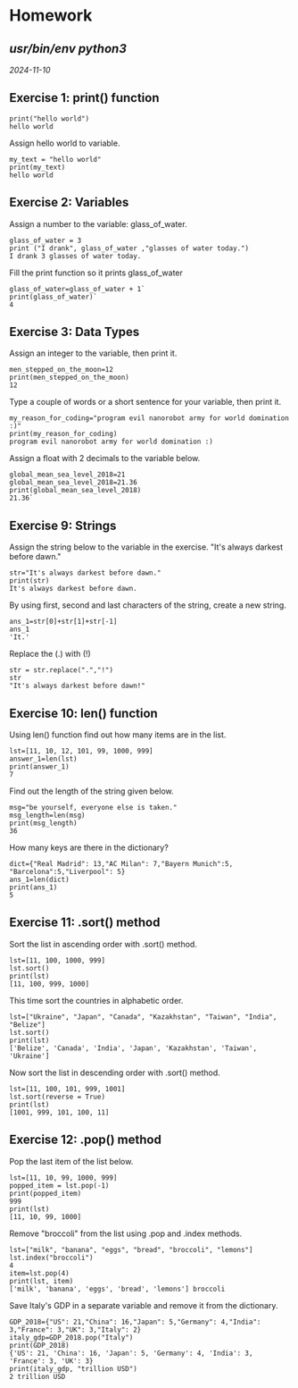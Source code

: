 # Homework
*usr/bin/env python3*
---------------
*2024-11-10*
## Exercise 1: print() function
```
print("hello world")
hello world
```
Assign hello world to variable.
```
my_text = "hello world"
print(my_text)
hello world
```

## Exercise 2: Variables
Assign a number to the variable: glass_of_water.
```
glass_of_water = 3
print ("I drank", glass_of_water ,"glasses of water today.")
I drank 3 glasses of water today.
```
Fill the print function so it prints glass_of_water
```
glass_of_water=glass_of_water + 1`
print(glass_of_water)`
4
```

## Exercise 3: Data Types
Assign an integer to the variable, then print it.
```
men_stepped_on_the_moon=12
print(men_stepped_on_the_moon)
12
```
Type a couple of words or a short sentence for your variable, then print it.
```
my_reason_for_coding="program evil nanorobot army for world domination :)"
print(my_reason_for_coding)
program evil nanorobot army for world domination :)
```
Assign a float with 2 decimals to the variable below.
```
global_mean_sea_level_2018=21
global_mean_sea_level_2018=21.36
print(global_mean_sea_level_2018)
21.36`
```

## Exercise 9: Strings
Assign the string below to the variable in the exercise.
"It's always darkest before dawn."
```
str="It's always darkest before dawn."
print(str)
It's always darkest before dawn.
```
By using first, second and last characters of the string, create a new string.
```
ans_1=str[0]+str[1]+str[-1]
ans_1
'It.'
```
Replace the (.) with (!)
```
str = str.replace(".","!")
str
"It's always darkest before dawn!"
```

## Exercise 10: len() function
Using len() function find out how many items are in the list.
```
lst=[11, 10, 12, 101, 99, 1000, 999]
answer_1=len(lst)
print(answer_1)
7
```
Find out the length of the string given below.
```
msg="be yourself, everyone else is taken."
msg_length=len(msg)
print(msg_length)
36
```
How many keys are there in the dictionary?
```
dict={"Real Madrid": 13,"AC Milan": 7,"Bayern Munich":5, "Barcelona":5,"Liverpool": 5}
ans_1=len(dict)
print(ans_1)
5
```

## Exercise 11: .sort() method
Sort the list in ascending order with .sort() method.
```
lst=[11, 100, 1000, 999]
lst.sort()
print(lst)
[11, 100, 999, 1000]
```
This time sort the countries in alphabetic order.
```
lst=["Ukraine", "Japan", "Canada", "Kazakhstan", "Taiwan", "India", "Belize"]
lst.sort()
print(lst)
['Belize', 'Canada', 'India', 'Japan', 'Kazakhstan', 'Taiwan', 'Ukraine']
```
Now sort the list in descending order with .sort() method.
```
lst=[11, 100, 101, 999, 1001]
lst.sort(reverse = True)
print(lst)
[1001, 999, 101, 100, 11]
```

## Exercise 12: .pop() method
Pop the last item of the list below.
```
lst=[11, 10, 99, 1000, 999]
popped_item = lst.pop(-1)
print(popped_item)
999
print(lst)
[11, 10, 99, 1000]
```
Remove "broccoli" from the list using .pop and .index methods.
```
lst=["milk", "banana", "eggs", "bread", "broccoli", "lemons"]
lst.index("broccoli")
4
item=lst.pop(4)
print(lst, item)
['milk', 'banana', 'eggs', 'bread', 'lemons'] broccoli
```
Save Italy's GDP in a separate variable and remove it from the dictionary.
```
GDP_2018={"US": 21,"China": 16,"Japan": 5,"Germany": 4,"India": 3,"France": 3,"UK": 3,"Italy": 2}
italy_gdp=GDP_2018.pop("Italy")
print(GDP_2018)
{'US': 21, 'China': 16, 'Japan': 5, 'Germany': 4, 'India': 3, 'France': 3, 'UK': 3}
print(italy_gdp, "trillion USD")
2 trillion USD
```